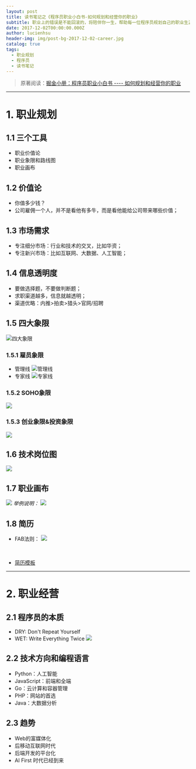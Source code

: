 ```yaml
---
layout: post
title: 读书笔记之《程序员职业小白书-如何规划和经营你的职业》
subtitle: 职业上的错误是不能回滚的，将陪伴你一生，帮助每一位程序员规划自己的职业生涯
date: 2017-12-02T00:00:00.000Z
author: lucienhsu
header-img: img/post-bg-2017-12-02-career.jpg
catalog: true
tags:
  - 职业规划
  - 程序员
  - 读书笔记
---
```


> 原著阅读：[掘金小册：程序员职业小白书 ---- 如何规划和经营你的职业](https://juejin.im/book/59e17a7ff265da430629cc4e)

--------------------------------------------------------------------------------

# 1\. 职业规划

## 1.1 三个工具

- 职业价值论
- 职业象限和路线图
- 职业画布

## 1.2 价值论

- 你值多少钱？
- 公司雇佣一个人，并不是看他有多牛，而是看他能给公司带来哪些价值；

## 1.3 市场需求

- 专注细分市场：行业和技术的交叉，比如华资；
- 专注新兴市场：比如互联网、大数据、人工智能；

## 1.4 信息透明度

- 要做选择题，不要做判断题；
- 求职渠道越多，信息就越透明；
- 渠道优略：内推>拍卖>猎头>官网/招聘

## 1.5 四大象限

![四大象限](https://user-gold-cdn.xitu.io/2017/11/2/b285349a88c623f7da8f370f80fbf9a3)

### 1.5.1 雇员象限

- 管理线 ![管理线](https://user-gold-cdn.xitu.io/2017/11/2/7f8b77536315d297f34bd48c6996e004?imageView2/0/w/1280/h/960/format/webp/ignore-error/1)
- 专家线 ![专家线](https://user-gold-cdn.xitu.io/2017/11/2/0211f73aa6a77f1ebd9ee11a27580d13?imageView2/0/w/1280/h/960/format/webp/ignore-error/1)

### 1.5.2 SOHO象限

![](https://user-gold-cdn.xitu.io/2017/11/2/b639e52e561ce8fbdd85fbc1856763fd?imageView2/0/w/1280/h/960/format/webp/ignore-error/1)

### 1.5.3 创业象限&投资象限

![](https://user-gold-cdn.xitu.io/2017/11/2/b01031228880eab10078072306ad874d?imageView2/0/w/1280/h/960/format/webp/ignore-error/1)

## 1.6 技术岗位图

![](https://user-gold-cdn.xitu.io/2017/11/2/a15a69f7d391bb82782c81cf383df6f3?imageView2/0/w/1280/h/960/format/webp/ignore-error/1)

## 1.7 职业画布

![](https://user-gold-cdn.xitu.io/2017/11/2/a32ea613f8a2854f3c5c96fa773df468?imageView2/0/w/1280/h/960/format/webp/ignore-error/1) _举例说明：_ ![](https://user-gold-cdn.xitu.io/2017/11/2/b4f2c8ff8f589070414c2b165da95fc4?imageView2/0/w/1280/h/960/format/webp/ignore-error/1)

## 1.8 简历

- FAB法则： ![](https://user-gold-cdn.xitu.io/2017/11/2/64348c8ca3ef17f487e00f09da46632b?imageView2/0/w/1280/h/960/format/webp/ignore-error/1)

<br>

- [简历模板](https://github.com/geekcompany/ResumeSample "简历模板")

--------------------------------------------------------------------------------

# 2\. 职业经营

## 2.1 程序员的本质

- DRY: Don't Repeat Yourself
- WET: Write Everything Twice ![](https://user-gold-cdn.xitu.io/2017/11/2/1e70176dbf79a38b5e430920d95b403b?imageView2/0/w/1280/h/960/format/webp/ignore-error/1)

## 2.2 技术方向和编程语言

- Python：人工智能
- JavaScript：前端和全端
- Go：云计算和容器管理
- PHP：网站的首选
- Java：大数据分析

## 2.3 趋势

- Web的富媒体化
- 后移动互联网时代
- 后端开发的平台化
- AI First 时代已经到来
